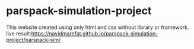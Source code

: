 # parspack-simulation-project
This website created using only html and css without library or framework.
live result:https://navidmarefat.github.io/parspack-simulation-project/parspack-sim/
